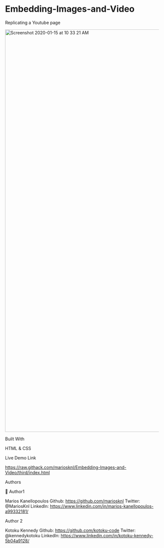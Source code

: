 # Embedding-Images-and-Video

Replicating a Youtube page

<img width="1315" alt="Screenshot 2020-01-15 at 10 33 21 AM" src="https://user-images.githubusercontent.com/50610396/72417935-8c755f80-3782-11ea-915e-68c2b1891d12.png">

Built With

HTML & CSS

Live Demo Link

https://raw.githack.com/mariosknl/Embedding-Images-and-Video/third/index.html

Authors

👤 Author1

Marios Kanellopoulos
Github: https://github.com/mariosknl
Twitter: @MariosKnl
Linkedln: https://www.linkedin.com/in/marios-kanellopoulos-a99332181/

Author 2

Kotoku Kennedy
Github: https://github.com/kotoku-code
Twitter: @kennedykotoku
Linkedln: https://www.linkedin.com/in/kotoku-kennedy-5b04a9128/
